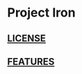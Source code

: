 # Project Iron

## [**LICENSE**](https://github.com/Lazeoftheb/source-sdk-2013/tree/master?tab=License-1-ov-file)
## [**FEATURES**](https://github.com/Lazeoftheb/source-sdk-2013/blob/master/FEATURES.txt)
